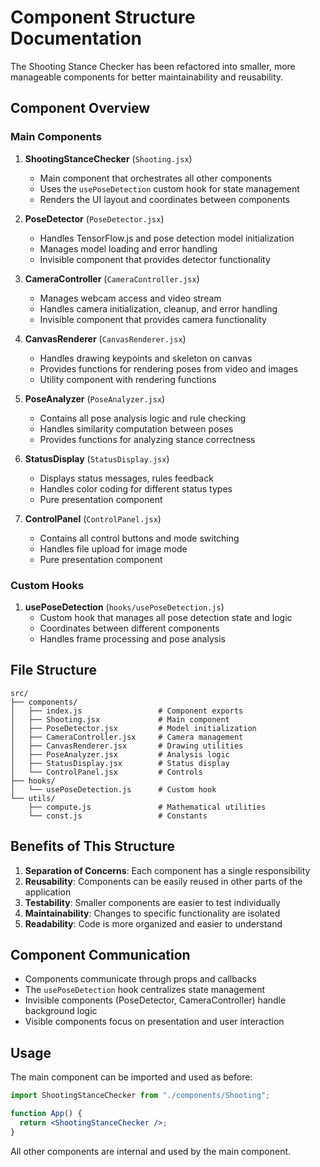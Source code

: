 # Component Structure Documentation

The Shooting Stance Checker has been refactored into smaller, more manageable components for better maintainability and reusability.

## Component Overview

### Main Components

1. **ShootingStanceChecker** (`Shooting.jsx`)

   - Main component that orchestrates all other components
   - Uses the `usePoseDetection` custom hook for state management
   - Renders the UI layout and coordinates between components

2. **PoseDetector** (`PoseDetector.jsx`)

   - Handles TensorFlow.js and pose detection model initialization
   - Manages model loading and error handling
   - Invisible component that provides detector functionality

3. **CameraController** (`CameraController.jsx`)

   - Manages webcam access and video stream
   - Handles camera initialization, cleanup, and error handling
   - Invisible component that provides camera functionality

4. **CanvasRenderer** (`CanvasRenderer.jsx`)

   - Handles drawing keypoints and skeleton on canvas
   - Provides functions for rendering poses from video and images
   - Utility component with rendering functions

5. **PoseAnalyzer** (`PoseAnalyzer.jsx`)

   - Contains all pose analysis logic and rule checking
   - Handles similarity computation between poses
   - Provides functions for analyzing stance correctness

6. **StatusDisplay** (`StatusDisplay.jsx`)

   - Displays status messages, rules feedback
   - Handles color coding for different status types
   - Pure presentation component

7. **ControlPanel** (`ControlPanel.jsx`)
   - Contains all control buttons and mode switching
   - Handles file upload for image mode
   - Pure presentation component

### Custom Hooks

1. **usePoseDetection** (`hooks/usePoseDetection.js`)
   - Custom hook that manages all pose detection state and logic
   - Coordinates between different components
   - Handles frame processing and pose analysis

## File Structure

```
src/
├── components/
│   ├── index.js                 # Component exports
│   ├── Shooting.jsx             # Main component
│   ├── PoseDetector.jsx         # Model initialization
│   ├── CameraController.jsx     # Camera management
│   ├── CanvasRenderer.jsx       # Drawing utilities
│   ├── PoseAnalyzer.jsx         # Analysis logic
│   ├── StatusDisplay.jsx        # Status display
│   └── ControlPanel.jsx         # Controls
├── hooks/
│   └── usePoseDetection.js      # Custom hook
└── utils/
    ├── compute.js               # Mathematical utilities
    └── const.js                 # Constants
```

## Benefits of This Structure

1. **Separation of Concerns**: Each component has a single responsibility
2. **Reusability**: Components can be easily reused in other parts of the application
3. **Testability**: Smaller components are easier to test individually
4. **Maintainability**: Changes to specific functionality are isolated
5. **Readability**: Code is more organized and easier to understand

## Component Communication

- Components communicate through props and callbacks
- The `usePoseDetection` hook centralizes state management
- Invisible components (PoseDetector, CameraController) handle background logic
- Visible components focus on presentation and user interaction

## Usage

The main component can be imported and used as before:

```jsx
import ShootingStanceChecker from "./components/Shooting";

function App() {
  return <ShootingStanceChecker />;
}
```

All other components are internal and used by the main component.
